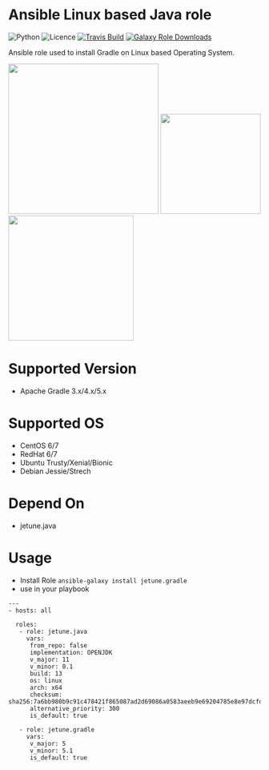 # Ansible Linux based Java role

![Python](https://img.shields.io/pypi/pyversions/testinfra.svg?style=flat)
![Licence](https://img.shields.io/github/license/kube-cloud/ansible-role-gradle.svg?style=flat)
[![Travis Build](https://img.shields.io/travis/kube-cloud/ansible-role-gradle.svg?style=flat)](https://travis-ci.com/kube-cloud/ansible-role-gradle)
[![Galaxy Role Downloads](https://img.shields.io/ansible/role/d/42169.svg?style=flat)](https://galaxy.ansible.com/jetune/gradle)

Ansible role used to install Gradle on Linux based Operating System.

<a href="https://www.kube-cloud.com/"><img width="300" src="https://kube-cloud.com/images/branding/logo/kubecloud-logo-single_writing_horizontal_color_300x112px.png" /></a>
<a href="https://www.redhat.com/fr/technologies/management/ansible"><img width="200" src="https://getvectorlogo.com/wp-content/uploads/2019/01/red-hat-ansible-vector-logo.png" /></a>
<a href="https://gradle.apache.org/"><img width="250" src="https://upload.wikimedia.org/wikipedia/fr/e/ed/Gradle_Logo.png" /></a>

# Supported Version

* Apache Gradle 3.x/4.x/5.x

# Supported OS

* CentOS 6/7
* RedHat 6/7
* Ubuntu Trusty/Xenial/Bionic
* Debian Jessie/Strech

# Depend On

* jetune.java

# Usage

* Install Role ``` ansible-galaxy install jetune.gradle ```
* use in your playbook
```
---
- hosts: all

  roles:
   - role: jetune.java
     vars:
      from_repo: false
      implementation: OPENJDK
      v_major: 11
      v_minor: 0.1
      build: 13
      os: linux
      arch: x64
      checksum: sha256:7a6bb980b9c91c478421f865087ad2d69086a0583aeeb9e69204785e8e97dcfd
      alternative_priority: 300
      is_default: true

   - role: jetune.gradle
     vars:
      v_major: 5
      v_minor: 5.1
      is_default: true


```
